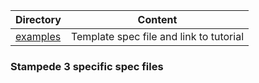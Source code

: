 Directory                 | Content
------------------------- | -------------
[examples](examples)      | Template spec file and link to tutorial


### Stampede 3 specific spec files
